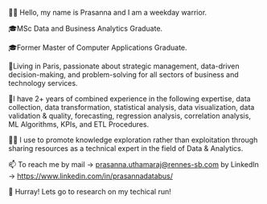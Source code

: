 👋🏾 Hello, my name is Prasanna and I am a weekday warrior.

🎓MSc Data and Business Analytics Graduate.

🎓Former Master of Computer Applications Graduate.

🗼Living in Paris, passionate about strategic management, data-driven decision-making, and problem-solving for all sectors of business and technology services.

💼I have 2+ years of combined experience in the following expertise, data collection, data transformation, statistical analysis, data visualization, data validation & quality, forecasting, regression analysis, correlation analysis, ML Algorithms, KPIs, and ETL Procedures.

🙋‍♂️ I use to promote knowledge exploration rather than exploitation through sharing resources as a technical expert in the field of Data & Analytics.

📫 To reach me by mail -> prasanna.uthamaraj@rennes-sb.com 
by LinkedIn -> https://www.linkedin.com/in/prasannadatabus/

🚀 Hurray! Lets go to research on my techical run!
<!---
PrasannaDataBus/PrasannaDataBus is a ✨ special ✨ repository because its `README.md` (this file) appears on your GitHub profile.
You can click the Preview link to take a look at your changes.
--->
